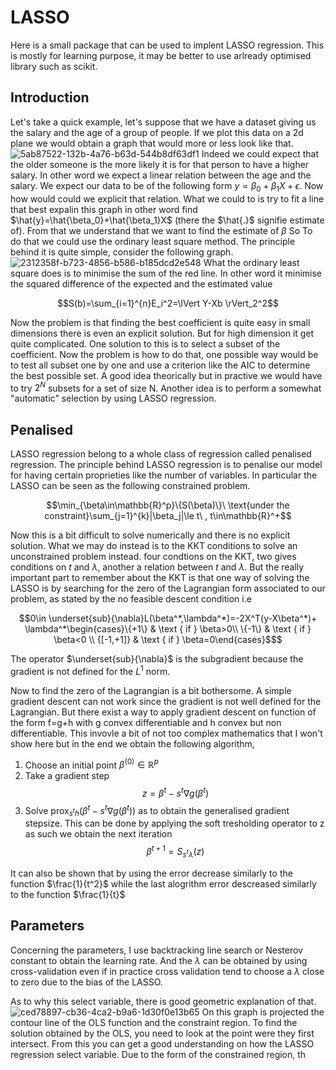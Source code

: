 # LASSO

Here is a small package that can be used to implent LASSO regression. This is mostly for learning purpose, it may be better to use arlready optimised library such as scikit.

## Introduction

Let's take a quick example, let's suppose that we have a dataset giving us the salary and the age of a group of people. If we plot this data on a 
2d plane we would obtain a graph that would more or less look like that.
![5ab87522-132b-4a76-b63d-544b8df63df1](https://github.com/Doivssel/LASSO-/assets/172904759/e436c7d7-011d-4537-a397-55e51d554563)
Indeed we could expect that the older someone is the more likely it is for that person to have a higher salary. In other word we
expect a linear relation between the age and the salary. We expect our data to be of the 
following form $y=\beta_0+\beta_1X+\epsilon$. Now how would could we explicit that
relation. What we could to is try to fit a line that best expalin this graph in other word find
$\hat{y}=\hat{\beta_0}+\hat{\beta_1}X$ (there the $\hat{.}$ signifie estimate of). From that we understand that we 
want to find the estimate of $\beta$ So To do that
we could use the ordinary least square method. The principle behind it is quite simple, consider the 
following graph.
![2312358f-b723-4856-b586-b185dcd2e548](https://github.com/Doivssel/LASSO-/assets/172904759/1d6ea96f-96a7-431d-b4c8-a4b75cb44796)
What the ordinary least square does is to minimise the sum of the red line. In other word
it minimise the squared difference of the expected and the estimated value  
```math
S(b)=\sum_{i=1}^{n}E_i^2=\lVert Y-Xb \rVert_2^2
```

Now the problem is that finding the best coefficient is quite easy in small dimensions
there is even an explicit solution. But for high dimension it get quite complicated. One
solution to this is to select a subset of the coefficient. Now the problem is how to
do that, one possible way would be to test all subset one by one and use a criterion 
like the AIC to determine the best possible set. A good idea theorically but in practive
we would have to try $2^N$ subsets for a set of size N. Another idea is to perform
a somewhat "automatic" selection by using LASSO regression.

## Penalised 

LASSO regression belong to a whole class of regression called penalised regression. The principle
behind LASSO regression is to penalise our model for having certain proprieties like
the number of variables. In particular the LASSO can be seen as the following constrained problem.
```math
\min_{\beta\in\mathbb{R}^p}\{S(\beta)\}\ \text{under the constraint}\sum_{j=1}^{k}|\beta_j|\le t\ , t\in\mathbb{R}^+
```
Now this is a bit difficult to solve numerically and there is no explicit solution. What
we may do instead is to the KKT conditions to solve an unconstrained problem instead.
four condtions on the KKT, two gives conditions on $t$ and $\lambda$, another a relation 
between $t$ and $\lambda$. But the really important part to remember about the KKT is that one way 
of solving the LASSO is by searching for the zero of the Lagrangian form associated to our problem, 
as stated by the no feasible descent condition i.e
```math
0\in \underset{sub}{\nabla}L(\beta^*,\lambda^*)=-2X^T(y-X\beta^*)+ \lambda^*\begin{cases}\{+1\} & \text { if } \beta>0\\ \{-1\} & \text { if } \beta<0 \\ {[-1,+1]} & \text { if } \beta=0\end{cases}$
```
The operator $\underset{sub}{\nabla}$ is the subgradient because the gradient is not defined for the $L^1$ norm.

Now to find the zero of the Lagrangian is a bit bothersome. A simple gradient descent can not
work since the gradient is not well defined for the Lagrangian. But there exist a way to apply
gradient descent on function of the form f=g+h with g convex differentiable and h convex
but non differentiable. This invovle a bit of not too complex mathematics that I won't show
here but in the end we obtain the following algorithm,

1. Choose  an initial point $\beta^{(0)}\in\mathbb{R}^p$
2. Take a gradient step $$z=\beta^t-s^t\nabla g(\beta^t)$$
3. Solve $\text{prox}_{s^th}(\beta^t-s^t\nabla g(\beta^t))$ as to obtain the generalised gradient stepsize. This can be done by applying the soft tresholding operator to z as such we obtain the next iteration 
$$\beta^{t+1}=S_{s^t\lambda}(z)$$

It can also be shown that by using the error decrease similarly to the function $\frac{1}{t^2}$
while the last alogrithm error descreased similarly to the function $\frac{1}{t}$


## Parameters

Concerning the parameters, I use backtracking line search or Nesterov constant to obtain the learning rate. And the
$\lambda$ can be obtained by using cross-validation even if in practice cross validation tend to choose
a $\lambda$ close to zero due to the bias of the LASSO.

As to why this select variable, there is good geometric explanation of that.
![ced78897-cb36-4ca2-b9a6-1d30f0e13b65](https://github.com/Doivssel/LASSO-/assets/172904759/7570cc5c-0160-4a42-be29-ca9ff4933618)
On this graph is projected the contour line of the OLS function and the constraint region.
To find the solution obtained by the OLS, you need to look at the point were they first
intersect. From this you can get a good understanding on how the LASSO regression select
variable. Due to the form of the constrained region, th
